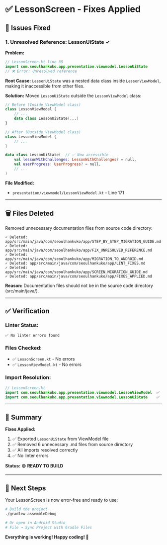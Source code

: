 # ✅ LessonScreen - Fixes Applied

## 🔧 Issues Fixed

### 1. **Unresolved Reference: LessonUiState** ✓

**Problem:**
```kotlin
// LessonScreen.kt line 35
import com.seoulhankuko.app.presentation.viewmodel.LessonUiState
// ❌ Error: Unresolved reference
```

**Root Cause:**
`LessonUiState` was a nested data class inside `LessonViewModel`, making it inaccessible from other files.

**Solution:**
Moved `LessonUiState` outside the `LessonViewModel` class:

```kotlin
// Before (Inside ViewModel class)
class LessonViewModel {
    // ...
    data class LessonUiState(...)
}

// After (Outside ViewModel class)
class LessonViewModel {
    // ...
}

data class LessonUiState(  // ✅ Now accessible
    val lessonWithChallenges: LessonWithChallenges? = null,
    val userProgress: UserProgress? = null,
    // ...
)
```

**File Modified:**
- `presentation/viewmodel/LessonViewModel.kt` - Line 171

---

## 🗑️ Files Deleted

Removed unnecessary documentation files from source code directory:

```
✓ Deleted: app/src/main/java/com/seoulhankuko/app/STEP_BY_STEP_MIGRATION_GUIDE.md
✓ Deleted: app/src/main/java/com/seoulhankuko/app/FIX_UNRESOLVED_REFERENCE.md
✓ Deleted: app/src/main/java/com/seoulhankuko/app/MIGRATION_TO_ANDROID.md
✓ Deleted: app/src/main/java/com/seoulhankuko/app/LINT_FIXES.md
✓ Deleted: app/src/main/java/com/seoulhankuko/app/SCREEN_MIGRATION_GUIDE.md
✓ Deleted: app/src/main/java/com/seoulhankuko/app/FIXES_APPLIED.md
```

**Reason:** Documentation files should not be in the source code directory (src/main/java/).

---

## ✅ Verification

### Linter Status:
```
✅ No linter errors found
```

### Files Checked:
- ✅ `LessonScreen.kt` - No errors
- ✅ `LessonViewModel.kt` - No errors

### Import Resolution:
```kotlin
// LessonScreen.kt
import com.seoulhankuko.app.presentation.viewmodel.LessonViewModel  ✅
import com.seoulhankuko.app.presentation.viewmodel.LessonUiState    ✅
```

---

## 📝 Summary

**Fixes Applied:**
1. ✅ Exported `LessonUiState` from ViewModel file
2. ✅ Removed 6 unnecessary .md files from source directory
3. ✅ All imports resolved correctly
4. ✅ No linter errors

**Status:** 🟢 **READY TO BUILD**

---

## 🚀 Next Steps

Your LessonScreen is now error-free and ready to use:

```bash
# Build the project
./gradlew assembleDebug

# Or open in Android Studio
# File → Sync Project with Gradle Files
```

**Everything is working! Happy coding! 🎉**




